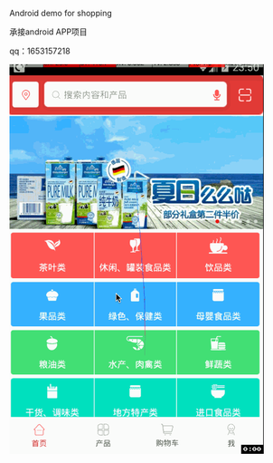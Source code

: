 Android demo for shopping 



承接android APP项目

qq：1653157218

![描述](https://github.com/tobecrazy/AndroidDemo/blob/master/demo%20pic.gif)
